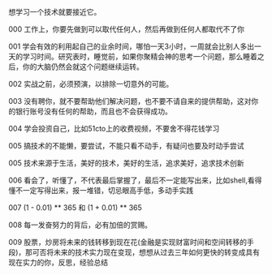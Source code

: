 想学习一个技术就要接近它。

000 工作上，你要先做到可以取代任何人，然后再做到任何人都取代不了你

001 学会有效的利用起自己的业余时间，哪怕一天3小时，一周就会比别人多出一天的学习时间。研究表时，睡觉前，如果你聚精会神的思考一个问题，那么睡着之后，你的大脑仍然会就这个问题继续运转。

002 实战之前，必须预演，以排除一切意外的可能。

003 没有聘你，就不要帮助他们解决问题，也不要不请自来的提供帮助，这对你的银行账号没有任何的帮助，而且也不会获得成功。

004 学会投资自己，比如51cto上的收费视频，不要舍不得花钱学习

005 搞技术的不能懒，要尝试，不能只看不动手，有疑问也要及时动手尝试

005 技术来源于生活，美好的技术，美好的生活，追求美好，追求技术创新

006 看会了，听懂了，不代表最后掌握了，最后不一定能写出来，比如shell,看得懂不一定写得出来，报一堆错，切忌眼高手低，多动手实践

007 (1 - 0.01) ** 365 和 (1 + 0.01) ** 365

008 每一发奋努力的背后，必有加倍的赏赐。

009 股票，炒房将未来的钱转移到现在花(金融是实现财富时间和空间转移的手段)，那可否将未来的技术实力现在变现，想想从过去三年如何更快的转变成具有现在实力的你，反思，经验总结